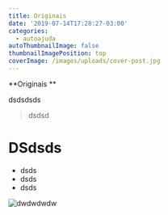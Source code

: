 ```yaml
---
title: Originais
date: '2019-07-14T17:28:27-03:00'
categories:
  - autoajuda
autoThumbnailImage: false
thumbnailImagePosition: top
coverImage: /images/uploads/cover-post.jpg
---
```

**Originais **

dsdsdsds

> dsdsd

# DSdsds

* dsds
* dsds
* dsds

![dwdwdwdw](/images/uploads/banco-imagens-gratis.png)
